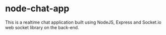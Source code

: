 # node-chat-app
This is a realtime chat application built using NodeJS, Express and Socket.io web socket library on the back-end.
